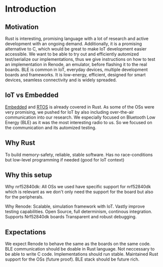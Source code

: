 # Introduction
## Motivation
Rust is interesting, promising language with a lot of research and active development with an ongoing demand.  Additionally, it is a promising alternative to C, which would be great to make IoT development easier accessible. We want to be able to try out and efficiently automized test/serialize our implementations, thus we give instructions on how to test an implementation in Renode, an emulator, before flashing it to the real boards. BLE is common in IoT, everyday devices, multiple development boards and frameworks. It is low-energy, efficient, designed for smart devices, seamless connectivity and is widely spreaded.

## IoT vs Embedded
[Embedded](https://www.rust-lang.org/what/embedded) and [RTOS](https://arewertosyet.com) is already covered in Rust. As some of the OSs were very promising, we pushed for IoT by also including over-the-air communication into our research. We especially focused on Bluetooth Low Energy (BLE) as it was the most interesting radio to us. So we focused on the communication and its automized testing.

## Why Rust
To build memory-safety, reliable, stable software. Has no race-conditions but low-level programming if needed (good for IoT context)

## Why this setup
Why nrf52840dk: All OSs we used have specific support for nrf52840dk which is relevant as we don't only need the support for the board but also for the peripherals.

Why Renode: Scalable, simulation framework with IoT. Vastly improve testing capabilities. Open Source, full determinism, continous integration. Supports Nrf52840dk boards Transparent and robust debugging.

## Expectations
We expect Renode to behave the same as the boards on the same code. BLE communication should be doable in Rust language. Not neccessary to be able to write C code. Implementations should run stable. Maintained Rust support for the OSs (future proof). BLE stack should be future rich.
